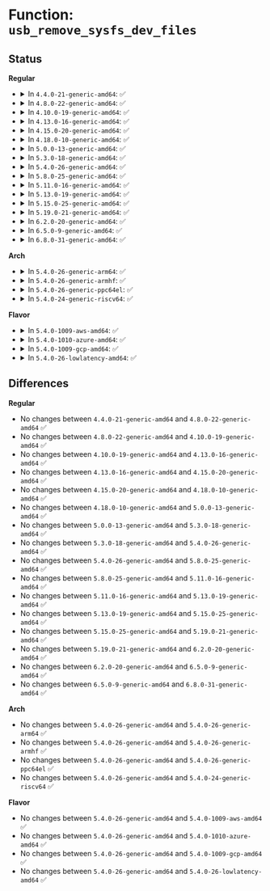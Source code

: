 # Function: <code>usb_remove_sysfs_dev_files</code>

## Status
<b>Regular</b>
<ul>
<li>
<details>
<summary>In <code>4.4.0-21-generic-amd64</code>: ✅</summary>

```c
void usb_remove_sysfs_dev_files(struct usb_device * udev)
```

```json
{
  "name": "usb_remove_sysfs_dev_files",
  "collision_type": "Unique Global",
  "inline_type": "No",
  "funcs": [
    {
      "addr": 18446744071585239216,
      "name": "usb_remove_sysfs_dev_files",
      "external": true,
      "loc": "drivers/usb/core/sysfs.c:881",
      "file": "drivers/usb/core/sysfs.c",
      "inline": "seen, unknown",
      "caller_inline": [],
      "caller_func": [
        "drivers/usb/core/sysfs.c:usb_create_sysfs_dev_files"
      ]
    }
  ],
  "symbols": [
    {
      "addr": 18446744071585239216,
      "name": "usb_remove_sysfs_dev_files",
      "section": ".text",
      "bind": "STB_GLOBAL",
      "size": 98
    }
  ]
}
```
</details>
</li>
<li>
<details>
<summary>In <code>4.8.0-22-generic-amd64</code>: ✅</summary>

```c
void usb_remove_sysfs_dev_files(struct usb_device * udev)
```

```json
{
  "name": "usb_remove_sysfs_dev_files",
  "collision_type": "Unique Global",
  "inline_type": "No",
  "funcs": [
    {
      "addr": 18446744071585632864,
      "name": "usb_remove_sysfs_dev_files",
      "external": true,
      "loc": "drivers/usb/core/sysfs.c:904",
      "file": "drivers/usb/core/sysfs.c",
      "inline": "seen, unknown",
      "caller_inline": [],
      "caller_func": [
        "drivers/usb/core/sysfs.c:usb_create_sysfs_dev_files"
      ]
    }
  ],
  "symbols": [
    {
      "addr": 18446744071585632864,
      "name": "usb_remove_sysfs_dev_files",
      "section": ".text",
      "bind": "STB_GLOBAL",
      "size": 98
    }
  ]
}
```
</details>
</li>
<li>
<details>
<summary>In <code>4.10.0-19-generic-amd64</code>: ✅</summary>

```c
void usb_remove_sysfs_dev_files(struct usb_device * udev)
```

```json
{
  "name": "usb_remove_sysfs_dev_files",
  "collision_type": "Unique Global",
  "inline_type": "No",
  "funcs": [
    {
      "addr": 18446744071585820480,
      "name": "usb_remove_sysfs_dev_files",
      "external": true,
      "loc": "drivers/usb/core/sysfs.c:921",
      "file": "drivers/usb/core/sysfs.c",
      "inline": "seen, unknown",
      "caller_inline": [],
      "caller_func": [
        "drivers/usb/core/sysfs.c:usb_create_sysfs_dev_files"
      ]
    }
  ],
  "symbols": [
    {
      "addr": 18446744071585820480,
      "name": "usb_remove_sysfs_dev_files",
      "section": ".text",
      "bind": "STB_GLOBAL",
      "size": 98
    }
  ]
}
```
</details>
</li>
<li>
<details>
<summary>In <code>4.13.0-16-generic-amd64</code>: ✅</summary>

```c
void usb_remove_sysfs_dev_files(struct usb_device * udev)
```

```json
{
  "name": "usb_remove_sysfs_dev_files",
  "collision_type": "Unique Global",
  "inline_type": "No",
  "funcs": [
    {
      "addr": 18446744071585907376,
      "name": "usb_remove_sysfs_dev_files",
      "external": true,
      "loc": "drivers/usb/core/sysfs.c:921",
      "file": "drivers/usb/core/sysfs.c",
      "inline": "seen, unknown",
      "caller_inline": [],
      "caller_func": [
        "drivers/usb/core/sysfs.c:usb_create_sysfs_dev_files"
      ]
    }
  ],
  "symbols": [
    {
      "addr": 18446744071585907376,
      "name": "usb_remove_sysfs_dev_files",
      "section": ".text",
      "bind": "STB_GLOBAL",
      "size": 98
    }
  ]
}
```
</details>
</li>
<li>
<details>
<summary>In <code>4.15.0-20-generic-amd64</code>: ✅</summary>

```c
void usb_remove_sysfs_dev_files(struct usb_device * udev)
```

```json
{
  "name": "usb_remove_sysfs_dev_files",
  "collision_type": "Unique Global",
  "inline_type": "No",
  "funcs": [
    {
      "addr": 18446744071586348144,
      "name": "usb_remove_sysfs_dev_files",
      "external": true,
      "loc": "drivers/usb/core/sysfs.c:922",
      "file": "drivers/usb/core/sysfs.c",
      "inline": "seen, unknown",
      "caller_inline": [],
      "caller_func": [
        "drivers/usb/core/sysfs.c:usb_create_sysfs_dev_files"
      ]
    }
  ],
  "symbols": [
    {
      "addr": 18446744071586348144,
      "name": "usb_remove_sysfs_dev_files",
      "section": ".text",
      "bind": "STB_GLOBAL",
      "size": 98
    }
  ]
}
```
</details>
</li>
<li>
<details>
<summary>In <code>4.18.0-10-generic-amd64</code>: ✅</summary>

```c
void usb_remove_sysfs_dev_files(struct usb_device * udev)
```

```json
{
  "name": "usb_remove_sysfs_dev_files",
  "collision_type": "Unique Global",
  "inline_type": "No",
  "funcs": [
    {
      "addr": 18446744071586605728,
      "name": "usb_remove_sysfs_dev_files",
      "external": true,
      "loc": "drivers/usb/core/sysfs.c:944",
      "file": "drivers/usb/core/sysfs.c",
      "inline": "seen, unknown",
      "caller_inline": [],
      "caller_func": [
        "drivers/usb/core/sysfs.c:usb_create_sysfs_dev_files"
      ]
    }
  ],
  "symbols": [
    {
      "addr": 18446744071586605728,
      "name": "usb_remove_sysfs_dev_files",
      "section": ".text",
      "bind": "STB_GLOBAL",
      "size": 98
    }
  ]
}
```
</details>
</li>
<li>
<details>
<summary>In <code>5.0.0-13-generic-amd64</code>: ✅</summary>

```c
void usb_remove_sysfs_dev_files(struct usb_device * udev)
```

```json
{
  "name": "usb_remove_sysfs_dev_files",
  "collision_type": "Unique Global",
  "inline_type": "No",
  "funcs": [
    {
      "addr": 18446744071586754592,
      "name": "usb_remove_sysfs_dev_files",
      "external": true,
      "loc": "drivers/usb/core/sysfs.c:947",
      "file": "drivers/usb/core/sysfs.c",
      "inline": "seen, unknown",
      "caller_inline": [],
      "caller_func": [
        "drivers/usb/core/sysfs.c:usb_create_sysfs_dev_files"
      ]
    }
  ],
  "symbols": [
    {
      "addr": 18446744071586754592,
      "name": "usb_remove_sysfs_dev_files",
      "section": ".text",
      "bind": "STB_GLOBAL",
      "size": 98
    }
  ]
}
```
</details>
</li>
<li>
<details>
<summary>In <code>5.3.0-18-generic-amd64</code>: ✅</summary>

```c
void usb_remove_sysfs_dev_files(struct usb_device * udev)
```

```json
{
  "name": "usb_remove_sysfs_dev_files",
  "collision_type": "Unique Global",
  "inline_type": "No",
  "funcs": [
    {
      "addr": 18446744071587009984,
      "name": "usb_remove_sysfs_dev_files",
      "external": true,
      "loc": "drivers/usb/core/sysfs.c:1065",
      "file": "drivers/usb/core/sysfs.c",
      "inline": "seen, unknown",
      "caller_inline": [],
      "caller_func": [
        "drivers/usb/core/sysfs.c:usb_create_sysfs_dev_files"
      ]
    }
  ],
  "symbols": [
    {
      "addr": 18446744071587009984,
      "name": "usb_remove_sysfs_dev_files",
      "section": ".text",
      "bind": "STB_GLOBAL",
      "size": 126
    }
  ]
}
```
</details>
</li>
<li>
<details>
<summary>In <code>5.4.0-26-generic-amd64</code>: ✅</summary>

```c
void usb_remove_sysfs_dev_files(struct usb_device * udev)
```

```json
{
  "name": "usb_remove_sysfs_dev_files",
  "collision_type": "Unique Global",
  "inline_type": "No",
  "funcs": [
    {
      "addr": 18446744071587209472,
      "name": "usb_remove_sysfs_dev_files",
      "external": true,
      "loc": "drivers/usb/core/sysfs.c:1065",
      "file": "drivers/usb/core/sysfs.c",
      "inline": "seen, unknown",
      "caller_inline": [],
      "caller_func": [
        "drivers/usb/core/sysfs.c:usb_create_sysfs_dev_files"
      ]
    }
  ],
  "symbols": [
    {
      "addr": 18446744071587209472,
      "name": "usb_remove_sysfs_dev_files",
      "section": ".text",
      "bind": "STB_GLOBAL",
      "size": 126
    }
  ]
}
```
</details>
</li>
<li>
<details>
<summary>In <code>5.8.0-25-generic-amd64</code>: ✅</summary>

```c
void usb_remove_sysfs_dev_files(struct usb_device * udev)
```

```json
{
  "name": "usb_remove_sysfs_dev_files",
  "collision_type": "Unique Global",
  "inline_type": "No",
  "funcs": [
    {
      "addr": 18446744071588061936,
      "name": "usb_remove_sysfs_dev_files",
      "external": true,
      "loc": "drivers/usb/core/sysfs.c:1070",
      "file": "drivers/usb/core/sysfs.c",
      "inline": "seen, unknown",
      "caller_inline": [],
      "caller_func": [
        "drivers/usb/core/sysfs.c:usb_create_sysfs_dev_files"
      ]
    }
  ],
  "symbols": [
    {
      "addr": 18446744071588061936,
      "name": "usb_remove_sysfs_dev_files",
      "section": ".text",
      "bind": "STB_GLOBAL",
      "size": 128
    }
  ]
}
```
</details>
</li>
<li>
<details>
<summary>In <code>5.11.0-16-generic-amd64</code>: ✅</summary>

```c
void usb_remove_sysfs_dev_files(struct usb_device * udev)
```

```json
{
  "name": "usb_remove_sysfs_dev_files",
  "collision_type": "Unique Global",
  "inline_type": "No",
  "funcs": [
    {
      "addr": 18446744071588107328,
      "name": "usb_remove_sysfs_dev_files",
      "external": true,
      "loc": "drivers/usb/core/sysfs.c:1070",
      "file": "drivers/usb/core/sysfs.c",
      "inline": "seen, unknown",
      "caller_inline": [],
      "caller_func": [
        "drivers/usb/core/sysfs.c:usb_create_sysfs_dev_files"
      ]
    }
  ],
  "symbols": [
    {
      "addr": 18446744071588107328,
      "name": "usb_remove_sysfs_dev_files",
      "section": ".text",
      "bind": "STB_GLOBAL",
      "size": 128
    }
  ]
}
```
</details>
</li>
<li>
<details>
<summary>In <code>5.13.0-19-generic-amd64</code>: ✅</summary>

```c
void usb_remove_sysfs_dev_files(struct usb_device * udev)
```

```json
{
  "name": "usb_remove_sysfs_dev_files",
  "collision_type": "Unique Global",
  "inline_type": "No",
  "funcs": [
    {
      "addr": 18446744071587990016,
      "name": "usb_remove_sysfs_dev_files",
      "external": true,
      "loc": "drivers/usb/core/sysfs.c:1073",
      "file": "drivers/usb/core/sysfs.c",
      "inline": "seen, unknown",
      "caller_inline": [],
      "caller_func": [
        "drivers/usb/core/sysfs.c:usb_create_sysfs_dev_files"
      ]
    }
  ],
  "symbols": [
    {
      "addr": 18446744071587990016,
      "name": "usb_remove_sysfs_dev_files",
      "section": ".text",
      "bind": "STB_GLOBAL",
      "size": 128
    }
  ]
}
```
</details>
</li>
<li>
<details>
<summary>In <code>5.15.0-25-generic-amd64</code>: ✅</summary>

```c
void usb_remove_sysfs_dev_files(struct usb_device * udev)
```

```json
{
  "name": "usb_remove_sysfs_dev_files",
  "collision_type": "Unique Global",
  "inline_type": "No",
  "funcs": [
    {
      "addr": 18446744071588603088,
      "name": "usb_remove_sysfs_dev_files",
      "external": true,
      "loc": "drivers/usb/core/sysfs.c:1049",
      "file": "drivers/usb/core/sysfs.c",
      "inline": "seen, unknown",
      "caller_inline": [],
      "caller_func": [
        "drivers/usb/core/sysfs.c:usb_create_sysfs_dev_files"
      ]
    }
  ],
  "symbols": [
    {
      "addr": 18446744071588603088,
      "name": "usb_remove_sysfs_dev_files",
      "section": ".text",
      "bind": "STB_GLOBAL",
      "size": 128
    }
  ]
}
```
</details>
</li>
<li>
<details>
<summary>In <code>5.19.0-21-generic-amd64</code>: ✅</summary>

```c
void usb_remove_sysfs_dev_files(struct usb_device * udev)
```

```json
{
  "name": "usb_remove_sysfs_dev_files",
  "collision_type": "Unique Global",
  "inline_type": "No",
  "funcs": [
    {
      "addr": 18446744071590016128,
      "name": "usb_remove_sysfs_dev_files",
      "external": true,
      "loc": "drivers/usb/core/sysfs.c:1049",
      "file": "drivers/usb/core/sysfs.c",
      "inline": "seen, unknown",
      "caller_inline": [],
      "caller_func": [
        "drivers/usb/core/sysfs.c:usb_create_sysfs_dev_files"
      ]
    }
  ],
  "symbols": [
    {
      "addr": 18446744071590016128,
      "name": "usb_remove_sysfs_dev_files",
      "section": ".text",
      "bind": "STB_GLOBAL",
      "size": 137
    }
  ]
}
```
</details>
</li>
<li>
<details>
<summary>In <code>6.2.0-20-generic-amd64</code>: ✅</summary>

```c
void usb_remove_sysfs_dev_files(struct usb_device * udev)
```

```json
{
  "name": "usb_remove_sysfs_dev_files",
  "collision_type": "Unique Global",
  "inline_type": "No",
  "funcs": [
    {
      "addr": 18446744071591617280,
      "name": "usb_remove_sysfs_dev_files",
      "external": true,
      "loc": "drivers/usb/core/sysfs.c:1045",
      "file": "drivers/usb/core/sysfs.c",
      "inline": "seen, unknown",
      "caller_inline": [],
      "caller_func": [
        "drivers/usb/core/sysfs.c:usb_create_sysfs_dev_files"
      ]
    }
  ],
  "symbols": [
    {
      "addr": 18446744071591617280,
      "name": "usb_remove_sysfs_dev_files",
      "section": ".text",
      "bind": "STB_GLOBAL",
      "size": 137
    }
  ]
}
```
</details>
</li>
<li>
<details>
<summary>In <code>6.5.0-9-generic-amd64</code>: ✅</summary>

```c
void usb_remove_sysfs_dev_files(struct usb_device * udev)
```

```json
{
  "name": "usb_remove_sysfs_dev_files",
  "collision_type": "Unique Global",
  "inline_type": "No",
  "funcs": [
    {
      "addr": 18446744071592039664,
      "name": "usb_remove_sysfs_dev_files",
      "external": true,
      "loc": "drivers/usb/core/sysfs.c:1045",
      "file": "drivers/usb/core/sysfs.c",
      "inline": "seen, unknown",
      "caller_inline": [],
      "caller_func": [
        "drivers/usb/core/sysfs.c:usb_create_sysfs_dev_files"
      ]
    }
  ],
  "symbols": [
    {
      "addr": 18446744071592039664,
      "name": "usb_remove_sysfs_dev_files",
      "section": ".text",
      "bind": "STB_GLOBAL",
      "size": 137
    }
  ]
}
```
</details>
</li>
<li>
<details>
<summary>In <code>6.8.0-31-generic-amd64</code>: ✅</summary>

```c
void usb_remove_sysfs_dev_files(struct usb_device * udev)
```

```json
{
  "name": "usb_remove_sysfs_dev_files",
  "collision_type": "Unique Global",
  "inline_type": "No",
  "funcs": [
    {
      "addr": 18446744071592779696,
      "name": "usb_remove_sysfs_dev_files",
      "external": true,
      "loc": "drivers/usb/core/sysfs.c:1042",
      "file": "drivers/usb/core/sysfs.c",
      "inline": "seen, unknown",
      "caller_inline": [],
      "caller_func": [
        "drivers/usb/core/sysfs.c:usb_create_sysfs_dev_files"
      ]
    }
  ],
  "symbols": [
    {
      "addr": 18446744071592779696,
      "name": "usb_remove_sysfs_dev_files",
      "section": ".text",
      "bind": "STB_GLOBAL",
      "size": 137
    }
  ]
}
```
</details>
</li>
</ul>
<b>Arch</b>
<ul>
<li>
<details>
<summary>In <code>5.4.0-26-generic-arm64</code>: ✅</summary>

```c
void usb_remove_sysfs_dev_files(struct usb_device * udev)
```

```json
{
  "name": "usb_remove_sysfs_dev_files",
  "collision_type": "Unique Global",
  "inline_type": "No",
  "funcs": [
    {
      "addr": 18446603336500295136,
      "name": "usb_remove_sysfs_dev_files",
      "external": true,
      "loc": "drivers/usb/core/sysfs.c:1065",
      "file": "drivers/usb/core/sysfs.c",
      "inline": "seen, unknown",
      "caller_inline": [],
      "caller_func": [
        "drivers/usb/core/sysfs.c:usb_create_sysfs_dev_files"
      ]
    }
  ],
  "symbols": [
    {
      "addr": 18446603336500295136,
      "name": "usb_remove_sysfs_dev_files",
      "section": ".text",
      "bind": "STB_GLOBAL",
      "size": 156
    }
  ]
}
```
</details>
</li>
<li>
<details>
<summary>In <code>5.4.0-26-generic-armhf</code>: ✅</summary>

```c
void usb_remove_sysfs_dev_files(struct usb_device * udev)
```

```json
{
  "name": "usb_remove_sysfs_dev_files",
  "collision_type": "Unique Global",
  "inline_type": "No",
  "funcs": [
    {
      "addr": 3232763920,
      "name": "usb_remove_sysfs_dev_files",
      "external": true,
      "loc": "drivers/usb/core/sysfs.c:1065",
      "file": "drivers/usb/core/sysfs.c",
      "inline": "seen, unknown",
      "caller_inline": [],
      "caller_func": [
        "drivers/usb/core/sysfs.c:usb_create_sysfs_dev_files"
      ]
    }
  ],
  "symbols": [
    {
      "addr": 3232763920,
      "name": "usb_remove_sysfs_dev_files",
      "section": ".text",
      "bind": "STB_GLOBAL",
      "size": 152
    }
  ]
}
```
</details>
</li>
<li>
<details>
<summary>In <code>5.4.0-26-generic-ppc64el</code>: ✅</summary>

```c
void usb_remove_sysfs_dev_files(struct usb_device * udev)
```

```json
{
  "name": "usb_remove_sysfs_dev_files",
  "collision_type": "Unique Global",
  "inline_type": "No",
  "funcs": [
    {
      "addr": 13835058055293600848,
      "name": "usb_remove_sysfs_dev_files",
      "external": true,
      "loc": "drivers/usb/core/sysfs.c:1065",
      "file": "drivers/usb/core/sysfs.c",
      "inline": "seen, unknown",
      "caller_inline": [],
      "caller_func": [
        "drivers/usb/core/sysfs.c:usb_create_sysfs_dev_files"
      ]
    }
  ],
  "symbols": [
    {
      "addr": 13835058055293600848,
      "name": "usb_remove_sysfs_dev_files",
      "section": ".text",
      "bind": "STB_GLOBAL",
      "size": 224
    }
  ]
}
```
</details>
</li>
<li>
<details>
<summary>In <code>5.4.0-24-generic-riscv64</code>: ✅</summary>

```c
void usb_remove_sysfs_dev_files(struct usb_device * udev)
```

```json
{
  "name": "usb_remove_sysfs_dev_files",
  "collision_type": "Unique Global",
  "inline_type": "No",
  "funcs": [
    {
      "addr": 18446743936277203576,
      "name": "usb_remove_sysfs_dev_files",
      "external": true,
      "loc": "drivers/usb/core/sysfs.c:1065",
      "file": "drivers/usb/core/sysfs.c",
      "inline": "seen, unknown",
      "caller_inline": [],
      "caller_func": [
        "drivers/usb/core/sysfs.c:usb_create_sysfs_dev_files"
      ]
    }
  ],
  "symbols": [
    {
      "addr": 18446743936277203576,
      "name": "usb_remove_sysfs_dev_files",
      "section": ".text",
      "bind": "STB_GLOBAL",
      "size": 158
    }
  ]
}
```
</details>
</li>
</ul>
<b>Flavor</b>
<ul>
<li>
<details>
<summary>In <code>5.4.0-1009-aws-amd64</code>: ✅</summary>

```c
void usb_remove_sysfs_dev_files(struct usb_device * udev)
```

```json
{
  "name": "usb_remove_sysfs_dev_files",
  "collision_type": "Unique Global",
  "inline_type": "No",
  "funcs": [
    {
      "addr": 18446744071586915552,
      "name": "usb_remove_sysfs_dev_files",
      "external": true,
      "loc": "drivers/usb/core/sysfs.c:1065",
      "file": "drivers/usb/core/sysfs.c",
      "inline": "seen, unknown",
      "caller_inline": [],
      "caller_func": [
        "drivers/usb/core/sysfs.c:usb_create_sysfs_dev_files"
      ]
    }
  ],
  "symbols": [
    {
      "addr": 18446744071586915552,
      "name": "usb_remove_sysfs_dev_files",
      "section": ".text",
      "bind": "STB_GLOBAL",
      "size": 126
    }
  ]
}
```
</details>
</li>
<li>
<details>
<summary>In <code>5.4.0-1010-azure-amd64</code>: ✅</summary>

```c
void usb_remove_sysfs_dev_files(struct usb_device * udev)
```

```json
{
  "name": "usb_remove_sysfs_dev_files",
  "collision_type": "Unique Global",
  "inline_type": "No",
  "funcs": [
    {
      "addr": 18446744071586856720,
      "name": "usb_remove_sysfs_dev_files",
      "external": true,
      "loc": "drivers/usb/core/sysfs.c:1065",
      "file": "drivers/usb/core/sysfs.c",
      "inline": "seen, unknown",
      "caller_inline": [],
      "caller_func": [
        "drivers/usb/core/sysfs.c:usb_create_sysfs_dev_files"
      ]
    }
  ],
  "symbols": [
    {
      "addr": 18446744071586856720,
      "name": "usb_remove_sysfs_dev_files",
      "section": ".text",
      "bind": "STB_GLOBAL",
      "size": 126
    }
  ]
}
```
</details>
</li>
<li>
<details>
<summary>In <code>5.4.0-1009-gcp-amd64</code>: ✅</summary>

```c
void usb_remove_sysfs_dev_files(struct usb_device * udev)
```

```json
{
  "name": "usb_remove_sysfs_dev_files",
  "collision_type": "Unique Global",
  "inline_type": "No",
  "funcs": [
    {
      "addr": 18446744071587164032,
      "name": "usb_remove_sysfs_dev_files",
      "external": true,
      "loc": "drivers/usb/core/sysfs.c:1065",
      "file": "drivers/usb/core/sysfs.c",
      "inline": "seen, unknown",
      "caller_inline": [],
      "caller_func": [
        "drivers/usb/core/sysfs.c:usb_create_sysfs_dev_files"
      ]
    }
  ],
  "symbols": [
    {
      "addr": 18446744071587164032,
      "name": "usb_remove_sysfs_dev_files",
      "section": ".text",
      "bind": "STB_GLOBAL",
      "size": 126
    }
  ]
}
```
</details>
</li>
<li>
<details>
<summary>In <code>5.4.0-26-lowlatency-amd64</code>: ✅</summary>

```c
void usb_remove_sysfs_dev_files(struct usb_device * udev)
```

```json
{
  "name": "usb_remove_sysfs_dev_files",
  "collision_type": "Unique Global",
  "inline_type": "No",
  "funcs": [
    {
      "addr": 18446744071587271104,
      "name": "usb_remove_sysfs_dev_files",
      "external": true,
      "loc": "drivers/usb/core/sysfs.c:1065",
      "file": "drivers/usb/core/sysfs.c",
      "inline": "seen, unknown",
      "caller_inline": [],
      "caller_func": [
        "drivers/usb/core/sysfs.c:usb_create_sysfs_dev_files"
      ]
    }
  ],
  "symbols": [
    {
      "addr": 18446744071587271104,
      "name": "usb_remove_sysfs_dev_files",
      "section": ".text",
      "bind": "STB_GLOBAL",
      "size": 126
    }
  ]
}
```
</details>
</li>
</ul>

## Differences
<b>Regular</b>
<ul>
<li>
No changes between <code>4.4.0-21-generic-amd64</code> and <code>4.8.0-22-generic-amd64</code> ✅
</li>
<li>
No changes between <code>4.8.0-22-generic-amd64</code> and <code>4.10.0-19-generic-amd64</code> ✅
</li>
<li>
No changes between <code>4.10.0-19-generic-amd64</code> and <code>4.13.0-16-generic-amd64</code> ✅
</li>
<li>
No changes between <code>4.13.0-16-generic-amd64</code> and <code>4.15.0-20-generic-amd64</code> ✅
</li>
<li>
No changes between <code>4.15.0-20-generic-amd64</code> and <code>4.18.0-10-generic-amd64</code> ✅
</li>
<li>
No changes between <code>4.18.0-10-generic-amd64</code> and <code>5.0.0-13-generic-amd64</code> ✅
</li>
<li>
No changes between <code>5.0.0-13-generic-amd64</code> and <code>5.3.0-18-generic-amd64</code> ✅
</li>
<li>
No changes between <code>5.3.0-18-generic-amd64</code> and <code>5.4.0-26-generic-amd64</code> ✅
</li>
<li>
No changes between <code>5.4.0-26-generic-amd64</code> and <code>5.8.0-25-generic-amd64</code> ✅
</li>
<li>
No changes between <code>5.8.0-25-generic-amd64</code> and <code>5.11.0-16-generic-amd64</code> ✅
</li>
<li>
No changes between <code>5.11.0-16-generic-amd64</code> and <code>5.13.0-19-generic-amd64</code> ✅
</li>
<li>
No changes between <code>5.13.0-19-generic-amd64</code> and <code>5.15.0-25-generic-amd64</code> ✅
</li>
<li>
No changes between <code>5.15.0-25-generic-amd64</code> and <code>5.19.0-21-generic-amd64</code> ✅
</li>
<li>
No changes between <code>5.19.0-21-generic-amd64</code> and <code>6.2.0-20-generic-amd64</code> ✅
</li>
<li>
No changes between <code>6.2.0-20-generic-amd64</code> and <code>6.5.0-9-generic-amd64</code> ✅
</li>
<li>
No changes between <code>6.5.0-9-generic-amd64</code> and <code>6.8.0-31-generic-amd64</code> ✅
</li>
</ul>
<b>Arch</b>
<ul>
<li>
No changes between <code>5.4.0-26-generic-amd64</code> and <code>5.4.0-26-generic-arm64</code> ✅
</li>
<li>
No changes between <code>5.4.0-26-generic-amd64</code> and <code>5.4.0-26-generic-armhf</code> ✅
</li>
<li>
No changes between <code>5.4.0-26-generic-amd64</code> and <code>5.4.0-26-generic-ppc64el</code> ✅
</li>
<li>
No changes between <code>5.4.0-26-generic-amd64</code> and <code>5.4.0-24-generic-riscv64</code> ✅
</li>
</ul>
<b>Flavor</b>
<ul>
<li>
No changes between <code>5.4.0-26-generic-amd64</code> and <code>5.4.0-1009-aws-amd64</code> ✅
</li>
<li>
No changes between <code>5.4.0-26-generic-amd64</code> and <code>5.4.0-1010-azure-amd64</code> ✅
</li>
<li>
No changes between <code>5.4.0-26-generic-amd64</code> and <code>5.4.0-1009-gcp-amd64</code> ✅
</li>
<li>
No changes between <code>5.4.0-26-generic-amd64</code> and <code>5.4.0-26-lowlatency-amd64</code> ✅
</li>
</ul>
